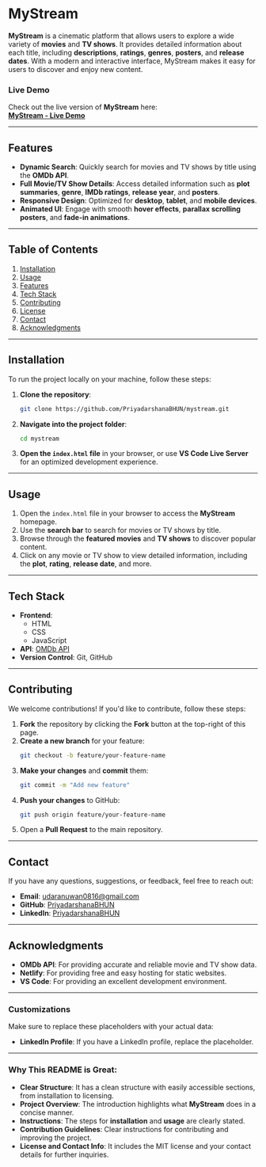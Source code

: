 # MyStream

**MyStream** is a cinematic platform that allows users to explore a wide variety of **movies** and **TV shows**. It provides detailed information about each title, including **descriptions**, **ratings**, **genres**, **posters**, and **release dates**. With a modern and interactive interface, MyStream makes it easy for users to discover and enjoy new content.

### **Live Demo**
Check out the live version of **MyStream** here:  
[**MyStream - Live Demo**](https://my-awesome-stream.netlify.app/)

---

## **Features**
- **Dynamic Search**: Quickly search for movies and TV shows by title using the **OMDb API**.
- **Full Movie/TV Show Details**: Access detailed information such as **plot summaries**, **genre**, **IMDb ratings**, **release year**, and **posters**.
- **Responsive Design**: Optimized for **desktop**, **tablet**, and **mobile devices**.
- **Animated UI**: Engage with smooth **hover effects**, **parallax scrolling posters**, and **fade-in animations**.

---

## **Table of Contents**
1. [Installation](#installation)
2. [Usage](#usage)
3. [Features](#features)
4. [Tech Stack](#tech-stack)
5. [Contributing](#contributing)
6. [License](#license)
7. [Contact](#contact)
8. [Acknowledgments](#acknowledgments)

---

## **Installation**

To run the project locally on your machine, follow these steps:

1. **Clone the repository**:
    ```bash
    git clone https://github.com/PriyadarshanaBHUN/mystream.git
    ```

2. **Navigate into the project folder**:
    ```bash
    cd mystream
    ```

3. **Open the `index.html` file** in your browser, or use **VS Code Live Server** for an optimized development experience.

---

## **Usage**

1. Open the `index.html` file in your browser to access the **MyStream** homepage.
2. Use the **search bar** to search for movies or TV shows by title.
3. Browse through the **featured movies** and **TV shows** to discover popular content.
4. Click on any movie or TV show to view detailed information, including the **plot**, **rating**, **release date**, and more.

---

## **Tech Stack**

- **Frontend**: 
  - HTML
  - CSS
  - JavaScript
- **API**: [OMDb API](http://www.omdbapi.com/)
- **Version Control**: Git, GitHub

---

## **Contributing**

We welcome contributions! If you'd like to contribute, follow these steps:

1. **Fork** the repository by clicking the **Fork** button at the top-right of this page.
2. **Create a new branch** for your feature:
    ```bash
    git checkout -b feature/your-feature-name
    ```
3. **Make your changes** and **commit** them:
    ```bash
    git commit -m "Add new feature"
    ```
4. **Push your changes** to GitHub:
    ```bash
    git push origin feature/your-feature-name
    ```
5. Open a **Pull Request** to the main repository.

---


## **Contact**

If you have any questions, suggestions, or feedback, feel free to reach out:

- **Email**: [udaranuwan0816@gmail.com](mailto:udaranuwan0816@gmail.com)
- **GitHub**: [PriyadarshanaBHUN](https://github.com/PriyadarshanaBHUN)
- **LinkedIn**: [PriyadarshanaBHUN](https://www.linkedin.com/in/udaranpriyadarshana/) 

---

## **Acknowledgments**

- **OMDb API**: For providing accurate and reliable movie and TV show data.
- **Netlify**: For providing free and easy hosting for static websites.
- **VS Code**: For providing an excellent development environment.

---

### **Customizations**
Make sure to replace these placeholders with your actual data:
- **LinkedIn Profile**: If you have a LinkedIn profile, replace the placeholder.

---

### **Why This README is Great:**

- **Clear Structure**: It has a clean structure with easily accessible sections, from installation to licensing.
- **Project Overview**: The introduction highlights what **MyStream** does in a concise manner.
- **Instructions**: The steps for **installation** and **usage** are clearly stated.
- **Contribution Guidelines**: Clear instructions for contributing and improving the project.
- **License and Contact Info**: It includes the MIT license and your contact details for further inquiries.
